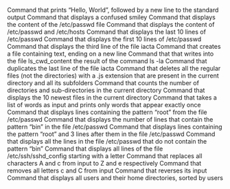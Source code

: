 Command that prints “Hello, World”, followed by a new line to the standard output
Command that displays a confused smiley
Command that displays the content of the /etc/passwd file
Command that displays the content of /etc/passwd and /etc/hosts
Command that displays the last 10 lines of /etc/passwd
Command that displays the first 10 lines of /etc/passwd
Command that displays the third line of the file iacta
Command that creates a file containing text, ending on a new line
Command that that writes into the file ls_cwd_content the result of the command ls -la
Command that duplicates the last line of the file iacta
Command that deletes all the regular files (not the directories) with a .js extension that are present in the current directory and all its subfolders
Command that counts the number of directories and sub-directories in the current directory
Command that displays the 10 newest files in the current directory
Command that takes a list of words as input and prints only words that appear exactly once
Command that displays lines containing the pattern “root” from the file /etc/passwd
Command that displays the number of lines that contain the pattern “bin” in the file /etc/passwd
Command that displays lines containing the pattern “root” and 3 lines after them in the file /etc/passwd
Command that displays all the lines in the file /etc/passwd that do not contain the pattern “bin”
Command that displays all lines of the file /etc/ssh/sshd_config starting with a letter
Command that replaces all characters A and c from input to Z and e respectively
Command that removes all letters c and C from input
Command that reverses its input
Command that displays all users and their home directories, sorted by users
